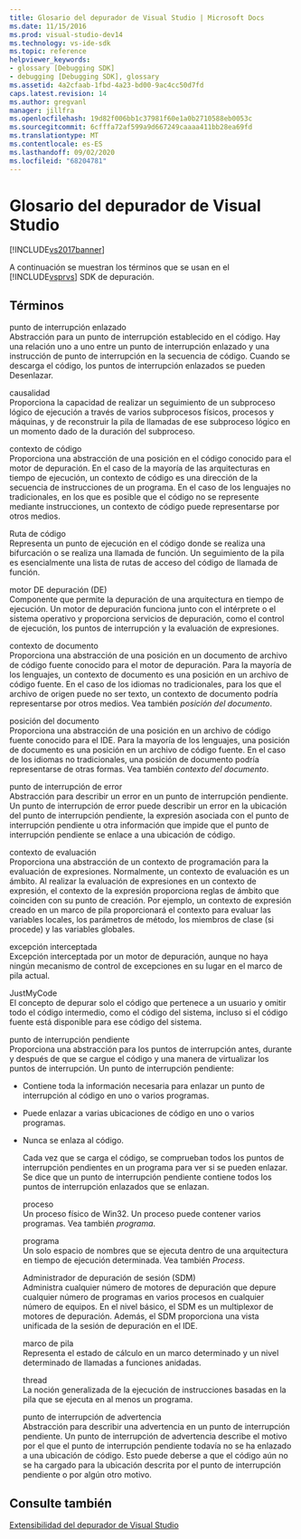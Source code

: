 ```yaml
---
title: Glosario del depurador de Visual Studio | Microsoft Docs
ms.date: 11/15/2016
ms.prod: visual-studio-dev14
ms.technology: vs-ide-sdk
ms.topic: reference
helpviewer_keywords:
- glossary [Debugging SDK]
- debugging [Debugging SDK], glossary
ms.assetid: 4a2cfaab-1fbd-4a23-bd00-9ac4cc50d7fd
caps.latest.revision: 14
ms.author: gregvanl
manager: jillfra
ms.openlocfilehash: 19d82f006bb1c37981f60e1a0b2710588eb0053c
ms.sourcegitcommit: 6cfffa72af599a9d667249caaaa411bb28ea69fd
ms.translationtype: MT
ms.contentlocale: es-ES
ms.lasthandoff: 09/02/2020
ms.locfileid: "68204781"
---
```

# <a name="visual-studio-debugger-glossary"></a>Glosario del depurador de Visual Studio
[!INCLUDE[vs2017banner](../../../includes/vs2017banner.md)]

A continuación se muestran los términos que se usan en el [!INCLUDE[vsprvs](../../../includes/vsprvs-md.md)] SDK de depuración.  
  
## <a name="terms"></a>Términos  
 punto de interrupción enlazado  
 Abstracción para un punto de interrupción establecido en el código. Hay una relación uno a uno entre un punto de interrupción enlazado y una instrucción de punto de interrupción en la secuencia de código. Cuando se descarga el código, los puntos de interrupción enlazados se pueden Desenlazar.  
  
 causalidad  
 Proporciona la capacidad de realizar un seguimiento de un subproceso lógico de ejecución a través de varios subprocesos físicos, procesos y máquinas, y de reconstruir la pila de llamadas de ese subproceso lógico en un momento dado de la duración del subproceso.  
  
 contexto de código  
 Proporciona una abstracción de una posición en el código conocido para el motor de depuración. En el caso de la mayoría de las arquitecturas en tiempo de ejecución, un contexto de código es una dirección de la secuencia de instrucciones de un programa. En el caso de los lenguajes no tradicionales, en los que es posible que el código no se represente mediante instrucciones, un contexto de código puede representarse por otros medios.  
  
 Ruta de código  
 Representa un punto de ejecución en el código donde se realiza una bifurcación o se realiza una llamada de función. Un seguimiento de la pila es esencialmente una lista de rutas de acceso del código de llamada de función.  
  
 motor DE depuración (DE)  
 Componente que permite la depuración de una arquitectura en tiempo de ejecución. Un motor de depuración funciona junto con el intérprete o el sistema operativo y proporciona servicios de depuración, como el control de ejecución, los puntos de interrupción y la evaluación de expresiones.  
  
 contexto de documento  
 Proporciona una abstracción de una posición en un documento de archivo de código fuente conocido para el motor de depuración. Para la mayoría de los lenguajes, un contexto de documento es una posición en un archivo de código fuente. En el caso de los idiomas no tradicionales, para los que el archivo de origen puede no ser texto, un contexto de documento podría representarse por otros medios. Vea también *posición del documento*.  
  
 posición del documento  
 Proporciona una abstracción de una posición en un archivo de código fuente conocido para el IDE. Para la mayoría de los lenguajes, una posición de documento es una posición en un archivo de código fuente. En el caso de los idiomas no tradicionales, una posición de documento podría representarse de otras formas. Vea también *contexto del documento*.  
  
 punto de interrupción de error  
 Abstracción para describir un error en un punto de interrupción pendiente. Un punto de interrupción de error puede describir un error en la ubicación del punto de interrupción pendiente, la expresión asociada con el punto de interrupción pendiente u otra información que impide que el punto de interrupción pendiente se enlace a una ubicación de código.  
  
 contexto de evaluación  
 Proporciona una abstracción de un contexto de programación para la evaluación de expresiones. Normalmente, un contexto de evaluación es un ámbito. Al realizar la evaluación de expresiones en un contexto de expresión, el contexto de la expresión proporciona reglas de ámbito que coinciden con su punto de creación. Por ejemplo, un contexto de expresión creado en un marco de pila proporcionará el contexto para evaluar las variables locales, los parámetros de método, los miembros de clase (si procede) y las variables globales.  
  
 excepción interceptada  
 Excepción interceptada por un motor de depuración, aunque no haya ningún mecanismo de control de excepciones en su lugar en el marco de pila actual.  
  
 JustMyCode  
 El concepto de depurar solo el código que pertenece a un usuario y omitir todo el código intermedio, como el código del sistema, incluso si el código fuente está disponible para ese código del sistema.  
  
 punto de interrupción pendiente  
 Proporciona una abstracción para los puntos de interrupción antes, durante y después de que se cargue el código y una manera de virtualizar los puntos de interrupción. Un punto de interrupción pendiente:  
  
- Contiene toda la información necesaria para enlazar un punto de interrupción al código en uno o varios programas.  
  
- Puede enlazar a varias ubicaciones de código en uno o varios programas.  
  
- Nunca se enlaza al código.  
  
  Cada vez que se carga el código, se comprueban todos los puntos de interrupción pendientes en un programa para ver si se pueden enlazar. Se dice que un punto de interrupción pendiente contiene todos los puntos de interrupción enlazados que se enlazan.  
  
  proceso  
  Un proceso físico de Win32. Un proceso puede contener varios programas. Vea también *programa*.  
  
  programa  
  Un solo espacio de nombres que se ejecuta dentro de una arquitectura en tiempo de ejecución determinada. Vea también *Process*.  
  
  Administrador de depuración de sesión (SDM)  
  Administra cualquier número de motores de depuración que depure cualquier número de programas en varios procesos en cualquier número de equipos. En el nivel básico, el SDM es un multiplexor de motores de depuración. Además, el SDM proporciona una vista unificada de la sesión de depuración en el IDE.  
  
  marco de pila  
  Representa el estado de cálculo en un marco determinado y un nivel determinado de llamadas a funciones anidadas.  
  
  thread  
  La noción generalizada de la ejecución de instrucciones basadas en la pila que se ejecuta en al menos un programa.  
  
  punto de interrupción de advertencia  
  Abstracción para describir una advertencia en un punto de interrupción pendiente. Un punto de interrupción de advertencia describe el motivo por el que el punto de interrupción pendiente todavía no se ha enlazado a una ubicación de código. Esto puede deberse a que el código aún no se ha cargado para la ubicación descrita por el punto de interrupción pendiente o por algún otro motivo.  
  
## <a name="see-also"></a>Consulte también  
 [Extensibilidad del depurador de Visual Studio](../../../extensibility/debugger/visual-studio-debugger-extensibility.md)
